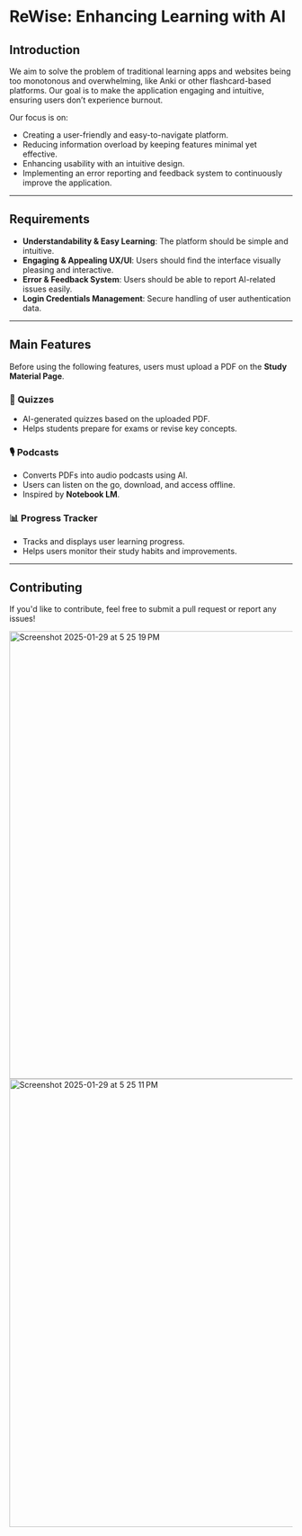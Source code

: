# ReWise: Enhancing Learning with AI  

## Introduction  
We aim to solve the problem of traditional learning apps and websites being too monotonous and overwhelming, like Anki or other flashcard-based platforms. Our goal is to make the application engaging and intuitive, ensuring users don’t experience burnout.  

Our focus is on:  
- Creating a user-friendly and easy-to-navigate platform.  
- Reducing information overload by keeping features minimal yet effective.  
- Enhancing usability with an intuitive design.  
- Implementing an error reporting and feedback system to continuously improve the application.  

---

## Requirements  
- **Understandability & Easy Learning**: The platform should be simple and intuitive.  
- **Engaging & Appealing UX/UI**: Users should find the interface visually pleasing and interactive.  
- **Error & Feedback System**: Users should be able to report AI-related issues easily.  
- **Login Credentials Management**: Secure handling of user authentication data.  

---

## Main Features  
Before using the following features, users must upload a PDF on the **Study Material Page**.  

### 📌 Quizzes  
- AI-generated quizzes based on the uploaded PDF.  
- Helps students prepare for exams or revise key concepts.  

### 🎙️ Podcasts  
- Converts PDFs into audio podcasts using AI.  
- Users can listen on the go, download, and access offline.  
- Inspired by **Notebook LM**.  

### 📊 Progress Tracker  
- Tracks and displays user learning progress.  
- Helps users monitor their study habits and improvements.  

---

## Contributing  
If you'd like to contribute, feel free to submit a pull request or report any issues!   

<img width="796" alt="Screenshot 2025-01-29 at 5 25 19 PM" src="https://github.com/user-attachments/assets/c8ab3ecc-e605-4ebe-8dda-b3cb8bc76914" />
<img width="797" alt="Screenshot 2025-01-29 at 5 25 11 PM" src="https://github.com/user-attachments/assets/d30ff951-e5fd-4ee7-90de-00f41652a427" />
